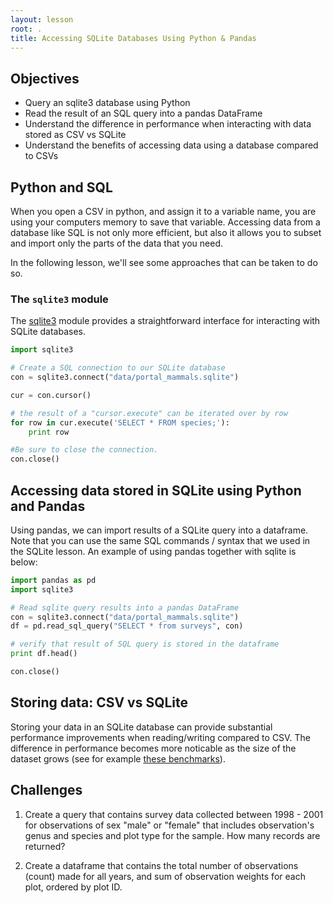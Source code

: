 ```yaml
---
layout: lesson
root: .
title: Accessing SQLite Databases Using Python & Pandas
---
```


## Objectives

- Query an sqlite3 database using Python
- Read the result of an SQL query into a pandas DataFrame
- Understand the difference in performance when interacting with data stored as
  CSV vs SQLite
- Understand the benefits of accessing data using a database compared to CSVs


## Python and SQL

When you open a CSV in python, and assign it to a variable name, you are using
your computers memory to save that variable. Accessing data from a database like
SQL is not only more efficient, but also it allows you to subset and import only
the parts of the data that you need.

In the following lesson,
we'll see some approaches that can be taken to do so.

### The `sqlite3` module

The [sqlite3] module provides a straightforward interface for interacting with
SQLite databases.

[sqlite3]: https://docs.python.org/2.7/library/sqlite3.html

~~~python
import sqlite3

# Create a SQL connection to our SQLite database
con = sqlite3.connect("data/portal_mammals.sqlite")

cur = con.cursor()

# the result of a "cursor.execute" can be iterated over by row
for row in cur.execute('SELECT * FROM species;'):
    print row

#Be sure to close the connection.
con.close()
~~~

## Accessing data stored in SQLite using Python and Pandas

Using pandas, we can import results of a SQLite query into a dataframe. Note that
you can use the same SQL commands / syntax that we used in the SQLite lesson. An
example of using pandas together with sqlite is below:

~~~python
import pandas as pd
import sqlite3

# Read sqlite query results into a pandas DataFrame
con = sqlite3.connect("data/portal_mammals.sqlite")
df = pd.read_sql_query("SELECT * from surveys", con)

# verify that result of SQL query is stored in the dataframe
print df.head()

con.close()
~~~

## Storing data: CSV vs SQLite

Storing your data in an SQLite database can provide substantial performance
improvements when reading/writing compared to CSV. The difference in performance
becomes more noticable as the size of the dataset grows (see for example [these
benchmarks]).

[these benchmarks]: http://sebastianraschka.com/Articles/sqlite3_database.html#benchmarks


## Challenges

1. Create a query that contains survey data collected between 1998 - 2001
 for observations of sex "male" or "female" that includes observation's genus and
species and plot type for the sample. How many records are returned?

2. Create a dataframe that contains the total number of observations (count)
made for all years, and sum of observation weights for each plot, ordered by
plot ID.
